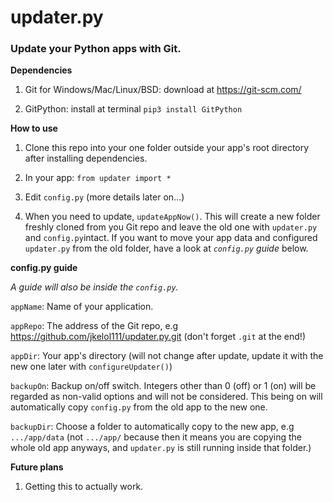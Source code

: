 # updater.py
### Update your Python apps with Git.

**Dependencies**

1. Git for Windows/Mac/Linux/BSD: download at https://git-scm.com/

2. GitPython: install at terminal `pip3 install GitPython`

**How to use**

1. Clone this repo into your one folder outside your app's root directory after installing dependencies.

2. In your app: `from updater import *`

3. Edit `config.py` (more details later on...)

4. When you need to update, `updateAppNow()`. This will create a new folder freshly cloned from you Git repo and leave the old one with `updater.py` and `config.py`intact. If you want to move your app data and configured `updater.py` from the old folder, have a look at *`config.py` guide* below.

**config.py guide**

*A guide will also be inside the `config.py`.*

`appName`: Name of your application.

`appRepo`: The address of the Git repo, e.g https://github.com/jkelol111/updater.py.git (don't forget `.git` at the end!)

`appDir`: Your app's directory (will not change after update, update it with the new one later with `configureUpdater()`)

`backupOn`: Backup on/off switch. Integers other than 0 (off) or 1 (on) will be regarded as non-valid options and will not be considered. This being on will automatically copy `config.py` from the old app to the new one.

`backupDir`: Choose a folder to automatically copy to the new app, e.g `.../app/data` (not `.../app/` because then it means you are copying the whole old app anyways, and `updater.py` is still running inside that folder.)

**Future plans**

1. Getting this to actually work.
